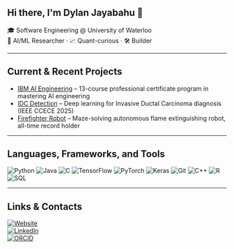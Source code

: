 ## Hi there, I'm Dylan Jayabahu 👋  
🎓 Software Engineering @ University of Waterloo  
🤖 AI/ML Researcher · 📈 Quant-curious · 🛠️ Builder  

---

## Current & Recent Projects
- [IBM AI Engineering](https://github.com/dylanjayabahu/ibm-ai-engineering) – 13-course professional certificate program in mastering AI engineering
- [IDC Detection](https://github.com/dylanjayabahu/idc-detection) – Deep learning for  Invasive Ductal Carcinoma diagnosis (IEEE CCECE 2025)  
- [Firefighter Robot](https://github.com/dylanjayabahu/firefighter-robot) – Maze-solving autonomous flame extinguishing robot, all-time record holder  

---

## Languages, Frameworks, and Tools
![Python](https://img.shields.io/badge/Python-3776AB?logo=python&logoColor=fff&style=flat-square)
![Java](https://img.shields.io/badge/Java-007396?logo=java&logoColor=fff&style=flat-square)
![C](https://img.shields.io/badge/C-00599C?logo=c&logoColor=fff&style=flat-square)
![TensorFlow](https://img.shields.io/badge/TensorFlow-FF6F00?logo=tensorflow&logoColor=fff&style=flat-square)
![PyTorch](https://img.shields.io/badge/PyTorch-EE4C2C?logo=pytorch&logoColor=fff&style=flat-square)
![Keras](https://img.shields.io/badge/Keras-D00000?logo=keras&logoColor=fff&style=flat-square)
![Git](https://img.shields.io/badge/Git-F05032?logo=git&logoColor=fff&style=flat-square)
![C++](https://img.shields.io/badge/C++-00599C?logo=cplusplus&logoColor=fff&style=flat-square)
![R](https://img.shields.io/badge/R-276DC3?logo=r&logoColor=fff&style=flat-square)
![SQL](https://img.shields.io/badge/SQL-336791?logo=postgresql&logoColor=fff&style=flat-square)

---

## Links & Contacts
[![Website](https://img.shields.io/badge/Website-000?style=for-the-badge&logo=vercel&logoColor=white)](https://www.dylanjayabahu.com/)  
[![LinkedIn](https://img.shields.io/badge/LinkedIn-0077B5?style=for-the-badge&logo=linkedin&logoColor=white)](https://www.linkedin.com/in/dylan-jayabahu-636037266)  
[![ORCID](https://img.shields.io/badge/ORCID-A6CE39?style=for-the-badge&logo=orcid&logoColor=white)](https://orcid.org/0009-0006-6754-1938)  

